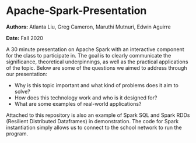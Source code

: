 # Apache-Spark-Presentation

**Authors:** Atlanta Liu, Greg Cameron, Maruthi Mutnuri, Edwin Aguirre

**Date:** Fall 2020

A 30 minute presentation on Apache Spark with an interactive component for the class to participate in. The goal is to clearly communicate the significance, theoretical underpinnings, as well as the practical applications of the topic. Below are some of the questions we aimed to address through our presentation:

- Why is this topic important and what kind of problems does it aim to solve?
- How does this technology work and who is it designed for?
- What are some examples of real-world applications? 

Attached to this repository is also an example of Spark SQL and Spark RDDs (Resilient Distributed Dataframes) in demonstration. The code for Spark instantiation simply allows us to connect to the school network to run the program. 
